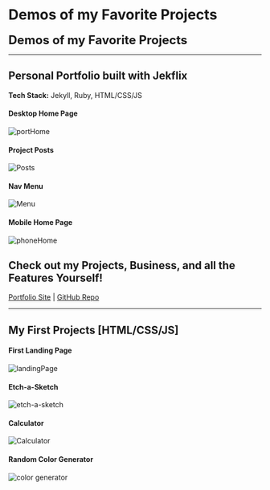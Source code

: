 # Demos of my Favorite Projects
<span style="font-size: 24px; font-weight: bold;">Demos of my Favorite Projects</span>

---
## Personal Portfolio built with Jekflix

**Tech Stack:** Jekyll, Ruby, HTML/CSS/JS

#### Desktop Home Page
![portHome](https://github.com/user-attachments/assets/88ea50c5-4c50-40a1-bb07-e0c1b185c832)

#### Project Posts
![Posts](https://github.com/user-attachments/assets/df5400c6-b219-4aed-91bf-6f52aa6b7089)

#### Nav Menu
![Menu](https://github.com/user-attachments/assets/c25cbbae-611f-441d-b51f-814a253f9289)

#### Mobile Home Page
![phoneHome](https://github.com/user-attachments/assets/cfc1d27c-ee45-42ae-af20-37b399717a20)

## Check out my Projects, Business, and all the Features Yourself!

[Portfolio Site](https://sharpeimq.github.io/Personal-Portfolio/) | [GitHub Repo](https://github.com/SharpeimQ/Personal-Portfolio)

---
## **My First Projects [HTML/CSS/JS]**

#### First Landing Page
![landingPage](https://github.com/user-attachments/assets/f7db142f-7c1e-438c-b4ac-42af6661ea5f)

#### Etch-a-Sketch
![etch-a-sketch](https://github.com/user-attachments/assets/3cbb07ee-5d34-4435-933f-6ef04b780fed)

#### Calculator
![Calculator](https://github.com/user-attachments/assets/815191cb-d902-4879-9b71-a464b5eba9c6)

#### Random Color Generator
![color generator](https://github.com/user-attachments/assets/0c72a956-c6ed-4447-bc10-cb8e16e519c2)
